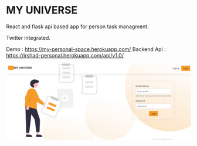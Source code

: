 # MY UNIVERSE


React and flask api based app for person task managment.

Twitter integrated.

Demo : <https://my-personal-space.herokuapp.com/>
Backend Api : https://irshad-personal.herokuapp.com/api/v1.0/

![alt text](/img/img.png)

